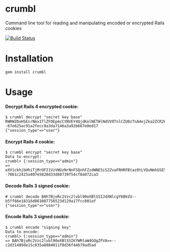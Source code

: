 crumbl
============

Command line tool for reading and manipulating encoded or encrypted Rails cookies

[![Build Status](https://api.travis-ci.org/dlanner/crumbl.png?branch=master)](https://travis-ci.org/dlanner/crumbl) 

# Installation
`gem install crumbl`

# Usage

#### Decrypt Rails 4 encrypted cookie:

```
$ crumbl decrypt "secret key base" RWRWZ0xHSEsrNmx1TlZFOEpmcCtNVEY4QjdKelNETWlNdVV0TnlCZU0zTnA4ejZka2ZCR2EyQStydGhOaTRySC0tOEQyMFc2SkpLejRidjV5V1ZBUXpEUT09--67e625ac91a2fecc9a3da7146a3a92b667e0ed17
{"session_type"=>"user"}
```

#### Encrypt Rails 4 cookie:
```
$ crumbl encrypt "secret key base"
Data to encrypt: 
crumbl> {:session_type=>"admin"}
=> eXV1ckhjbHhiTjMrOFI1VzVWUzNrNnFSQnhFZzdWNE5iS2ZvaFRHRFBtaz0tLVQvNmhGSE5KeENFbWxUd0pHV2RLbnc9PQ==--7061c2425a407e5820d33d68739f54cf8a072ca3
```

#### Decode Rails 3 signed cookie:

```
# crumbl decode BAh7BjoRc2Vzc2lvbl90eXBlSSIJdXNlcgY6BkVU--b5ff66e18316d861087756523d129a17fcc801af
{"session_type"=>"user"}
```

#### Encode Rails 3 signed cookie:

```
$ crumbl encode "signing key"
Data to encode: 
crumbl> {:session_type=>"admin"}
=> BAh7BjoRc2Vzc2lvbl90eXBlSSIKYWRtaW4GOgZFVA==--c2d31489de15c835a8984011f0d36f44679ad5ad

```
